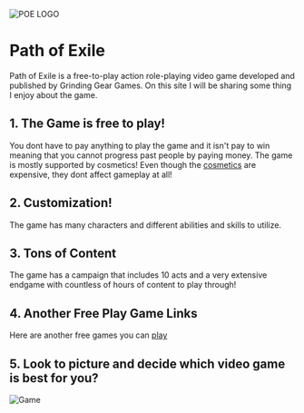 ![POE LOGO](https://github.com/Tim-Saeteurn/Favorite/assets/142946156/300e01ee-62f9-44c6-887d-9005b2161845)
# Path of Exile 
 
Path of Exile is a free-to-play action role-playing video game developed and published by Grinding Gear Games. On this site I will be sharing some thing I enjoy about the game.

## 1. The Game is free to play!
You dont have to pay anything to play the game and it isn't pay to win meaning that you cannot progress past people by paying money. The game is mostly supported by cosmetics!
Even though the [cosmetics](https://www.pathofexile.com/purchase) are expensive, they dont affect gameplay at all!

## 2. Customization!
The game has many characters and different abilities and skills to utilize.

## 3. Tons of Content
The game has a campaign that includes 10 acts and a very extensive endgame with countless of hours of content to play through!

## 4. Another Free Play Game Links
Here are another free games you can [play](https://freegames.org/)

## 5. Look to picture and decide which video game is best for you?
![Game](https://hips.hearstapps.com/hmg-prod/images/most-popular-video-games-of-2022-1642612227.png)

